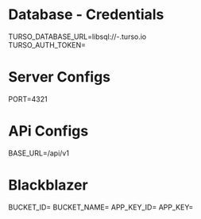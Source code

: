 # Database - Credentials	

TURSO_DATABASE_URL=libsql://<database-name>-<user-name>.turso.io	
TURSO_AUTH_TOKEN=<TOKEN-ID>

# Server Configs	
PORT=4321	

# APi Configs	
BASE_URL=/api/v1	

# Blackblazer	
BUCKET_ID=<BLACK-BLAZER BUCKET-ID>
BUCKET_NAME=<BLACK-BLAZER BUCKET_NAME>
APP_KEY_ID=<BLACK-BLAZER BUCKET-APP_KEY_ID>
APP_KEY=<BLACK-BLAZER BUCKET-APP_KEY>